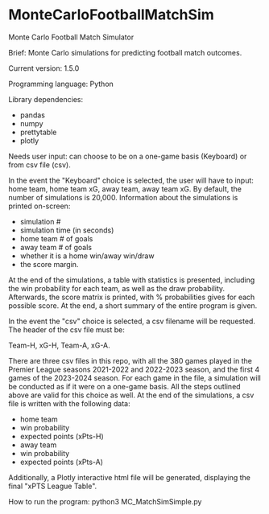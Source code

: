 # MonteCarloFootballMatchSim
Monte Carlo Football Match Simulator

Brief: Monte Carlo simulations for predicting football match outcomes.

Current version: 1.5.0

Programming language: Python

Library dependencies: 

- pandas
- numpy
- prettytable
- plotly

Needs user input: can choose to be on a one-game basis (Keyboard) or from csv file (csv).

In the event the "Keyboard" choice is selected, the user will have to input: home team, home team xG, away team, away team xG.
By default, the number of simulations is 20,000. Information about the simulations is printed on-screen: 

- simulation #
- simulation time (in seconds)
- home team # of goals
- away team # of goals
- whether it is a home win/away win/draw
- the score margin.

At the end of the simulations, a table with statistics is presented, including the win probability for each team, as well as the draw probability.
Afterwards, the score matrix is printed, with % probabilities gives for each possible score. 
At the end, a short summary of the entire program is given.

In the event the "csv" choice is selected, a csv filename will be requested. The header of the csv file must be: 

Team-H, xG-H, Team-A, xG-A.

There are three csv files in this repo, with all the 380 games played in the Premier League seasons 2021-2022 and 2022-2023 season, and the first 4 games of the 2023-2024 season. For each game in the file, a simulation will be conducted as if it were on a one-game basis. All the steps outlined above are valid for this choice as well. 
At the end of the simulations, a csv file is written with the following data:

- home team
- win probability
- expected points (xPts-H)
- away team
- win probability
- expected points (xPts-A)

Additionally, a Plotly interactive html file will be generated, displaying the final "xPTS League Table". 

How to run the program: python3 MC_MatchSimSimple.py
